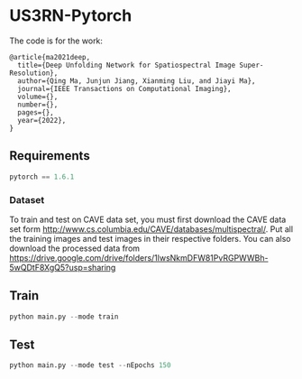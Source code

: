 # US3RN-Pytorch
The code is for the work:

```
@article{ma2021deep,
  title={Deep Unfolding Network for Spatiospectral Image Super-Resolution},
  author={Qing Ma, Junjun Jiang, Xianming Liu, and Jiayi Ma},
  journal={IEEE Transactions on Computational Imaging},
  volume={},
  number={},
  pages={},
  year={2022},
}
```



## Requirements

``` python
pytorch == 1.6.1

```

### Dataset

To train and test on CAVE data set, you must first download the CAVE data set form http://www.cs.columbia.edu/CAVE/databases/multispectral/. Put all the training images and test images in their respective folders. You can also download the processed data from https://drive.google.com/drive/folders/1lwsNkmDFW81PvRGPWWBh-5wQDtF8XgQ5?usp=sharing 

## Train

```python
python main.py --mode train
```



## Test

```python
python main.py --mode test --nEpochs 150
```



